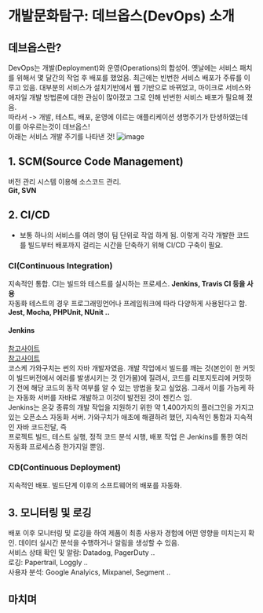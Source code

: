 # 개발문화탐구: 데브옵스(DevOps) 소개
## 데브옵스란?
DevOps는 개발(Deployment)와 운영(Operations)의 합성어. 옛날에는 서비스 패치를 위해서 몇 달간의 작업 후 배포를 
했었음. 최근에는 빈번한 서비스 배포가 주류를 이루고 있음. 대부분의 서비스가 설치기반에서 웹 기반으로 바뀌었고, 
마이크로 서비스와 애자일 개발 방법론에 대한 관심이 많아졌고 그로 인해 빈번한 서비스 배포가 필요해 졌음.  
따라서 -> 개발, 테스트, 배포, 운영에 이르는 애플리케이션 생명주기가 탄생하였는데 이를 아우르는것이 데브옵스!  
아래는 서비스 개발 주기를 나타낸 것!
![image](https://img1.daumcdn.net/thumb/R1280x0/?scode=mtistory&fname=http%3A%2F%2Fcfile5.uf.tistory.com%2Fimage%2F993E96495BC3B6B90ECD25)


## 1. SCM(Source Code Management)
버전 관리 시스템 이용해 소스코드 관리.  
**Git, SVN**

## 2. CI/CD
- 보통 하나의 서비스를 여러 명이 팀 단위로 작업 하게 됨. 이렇게 각각 개발한 코드를 빌드부터 배포까지 걸리는 시간을
단축하기 위해 CI/CD 구축이 필요.  

### CI(Continuous Integration)
지속적인 통합. CI는 빌드와 테스트를 실시하는 프로세스.
**Jenkins, Travis CI 등을 사용**  
자동화 테스트의 경우 프로그래밍언어나 프레임워크에 따라 다양하게 사용된다고 함.  
**Jest, Mocha, PHPUnit, NUnit ..**

#### Jenkins
[참고사이트](https://ict-nroo.tistory.com/31)  
[참고사이트](http://www.itworld.co.kr/news/107527)  
코스케 가와구치는 썬의 자바 개발자였음. 개발 작업에서 빌드를 깨는 것(본인이 한 커밋이 빌드버전에서 에러를 발생시키는
것 인가봄)에 질려서, 코드를 리포지토리에 커밋하기 전에 해당 코드의 동작 여부를 알 수 있는 방법을 찾고 싶었음.
그래서 이를 가능케 하는 자동화 서버를 자바로 개발하고 이것이 발전된 것이 젠킨스 임.  
Jenkins는 온갖 종류의 개발 작업을 지원하기 위한 약 1,400가지의 플러그인을 가지고 있는 오픈소스 자동화 서버.
가와구치가 애초에 해결하려 했던, 지속적인 통합과 지속적인 자바 코드전달, 즉  
프로젝트 빌드, 테스트 실행, 정적 코드 분석 시행, 배포 작업 은 Jenkins를 통한 여러 자동화 프로세스중 한가지일 뿐임.

### CD(Continuous Deployment)
지속적인 배포. 빌드단계 이후의 소프트웨어의 배포를 자동화.

## 3. 모니터링 및 로깅
배포 이후 모니터링 및 로깅을 하여 제품이 최종 사용자 경험에 어떤 영향을 미치는지 확인. 데이터 실시간 분석을 수행하거나
알림을 생성할 수 있음.  
서비스 상태 확인 및 알람: Datadog, PagerDuty ..  
로깅: Papertrail, Loggly ..  
사용자 분석: Google Analyics, Mixpanel, Segment ..  

## 마치며
